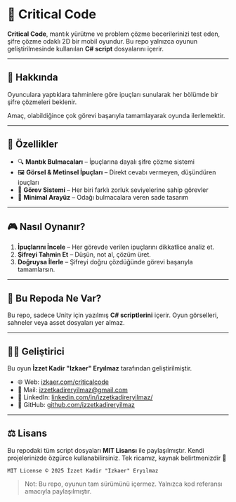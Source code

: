 # 🔐 Critical Code

**Critical Code**, mantık yürütme ve problem çözme becerilerinizi test eden, şifre çözme odaklı 2D bir mobil oyundur. Bu repo yalnızca oyunun geliştirilmesinde kullanılan **C# script** dosyalarını içerir.

---

## 🧠 Hakkında

Oyunculara yaptıklara tahminlere göre ipuçları sunularak her bölümde bir şifre çözmeleri beklenir.

Amaç, olabildiğince çok görevi başarıyla tamamlayarak oyunda ilerlemektir.

---

## 🎯 Özellikler

- 🔍 **Mantık Bulmacaları** – İpuçlarına dayalı şifre çözme sistemi  
- 🖼️ **Görsel & Metinsel İpuçları** – Direkt cevabı vermeyen, düşündüren ipuçları  
- 📁 **Görev Sistemi** – Her biri farklı zorluk seviyelerine sahip görevler  
- 🎨 **Minimal Arayüz** – Odağı bulmacalara veren sade tasarım

---

## 🎮 Nasıl Oynanır?

1. **İpuçlarını İncele** – Her görevde verilen ipuçlarını dikkatlice analiz et.
2. **Şifreyi Tahmin Et** – Düşün, not al, çözüm üret.
3. **Doğruysa İlerle** – Şifreyi doğru çözdüğünde görevi başarıyla tamamlarsın.

---

## 📂 Bu Repoda Ne Var?

Bu repo, sadece Unity için yazılmış **C# scriptlerini** içerir. Oyun görselleri, sahneler veya asset dosyaları yer almaz.

---

## 👨‍💻 Geliştirici

Bu oyun **İzzet Kadir "Izkaer" Eryılmaz** tarafından geliştirilmiştir.

- 🌐 Web: [izkaer.com/criticalcode](https://www.izkaer.com)
- 📧 Mail: izzetkadireryilmaz@gmail.com
- 💼 LinkedIn: [linkedin.com/in/izzetkadireryilmaz/](#)
- 🐙 GitHub: [github.com/izzetkadireryilmaz](#)

---

## ⚖️ Lisans

Bu repodaki tüm script dosyaları **MIT Lisansı** ile paylaşılmıştır. Kendi projelerinizde özgürce kullanabilirsiniz. Tek ricamız, kaynak belirtmenizdir 🙏

```
MIT License © 2025 İzzet Kadir "Izkaer" Eryılmaz
```

> Not: Bu repo, oyunun tam sürümünü içermez. Yalnızca kod referansı amacıyla paylaşılmıştır.

